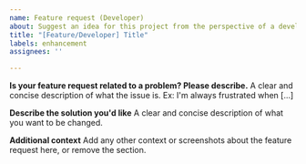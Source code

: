 ```yaml
---
name: Feature request (Developer)
about: Suggest an idea for this project from the perspective of a developer
title: "[Feature/Developer] Title"
labels: enhancement
assignees: ''

---
```


**Is your feature request related to a problem? Please describe.**
A clear and concise description of what the issue is. Ex: I'm always frustrated when [...]

**Describe the solution you'd like**
A clear and concise description of what you want to be changed.

**Additional context**
Add any other context or screenshots about the feature request here, or remove the section.
